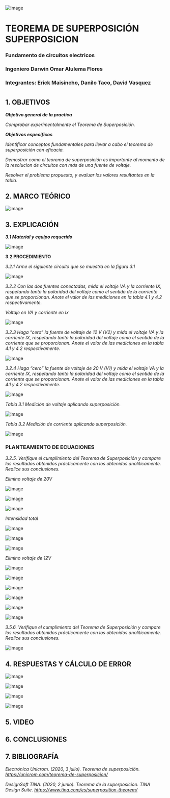 ![image](https://user-images.githubusercontent.com/85728185/122873688-b1ff8480-d2f7-11eb-8db4-6c559deb9572.png)

# TEOREMA DE SUPERPOSICIÓN SUPERPOSICION

### Fundamento de circuitos electricos
### Ingeniero  Darwin Omar Alulema Flores

### Integrantes: Erick Maisincho, Danilo Taco, David Vasquez
#

## 1. OBJETIVOS

***Objetivo general de la practica***

_Comprobar experimentalmente el Teorema de Superposición._


***Objetivos especificos***

_Identificar conceptos fundamentales para llevar a cabo el teorema de superposición con eficacia._

_Demostrar como el teorema de superposición es importante al momento de la resolucion de circuitos con más de una fuente de voltaje._

_Resolver el problema propuesto, y evaluar los valores resultantes en la tabla._


## 2. MARCO TEÓRICO 

![image](https://user-images.githubusercontent.com/84418933/125886098-1f10f1ed-f539-4b0f-a6ad-93e317228524.png)

## 3. EXPLICACIÓN

***3.1 Material y equipo requerido***

![image](https://user-images.githubusercontent.com/85259801/125874494-e5c47a45-8d5a-419b-9e12-74c3b6836b6e.png)


**3.2 PROCEDIMIENTO**

_3.2.1 Arme el siguiente circuito que se muestra en la figura 3.1_


![image](https://user-images.githubusercontent.com/85259801/125874582-3f35c5d8-a1e4-4b0b-922b-1fe97c6db8a9.png)


_3.2.2 Con las dos fuentes conectadas, mida el voltaje VA y la corriente IX, respetando
tanto la polaridad del voltaje como el sentido de la corriente que se proporcionan. Anote
el valor de las mediciones en la tabla 4.1 y 4.2 respectivamente._

_Voltaje en VA y corriente en Ix_

![image](https://user-images.githubusercontent.com/85259801/125901145-76b90561-84b7-4767-8208-6231e46f0449.png)


_3.2.3 Haga “cero” la fuente de voltaje de 12 V (V2) y mida el voltaje VA y la corriente
IX, respetando tanto la polaridad del voltaje como el sentido de la corriente que se
proporcionan. Anote el valor de las mediciones en la tabla 4.1 y 4.2 respectivamente._

![image](https://user-images.githubusercontent.com/85259801/125904098-e576734a-e879-4dea-9cf2-d2ad023cd950.png)

_3.2.4 Haga “cero” la fuente de voltaje de 20 V (V1) y mida el voltaje VA y la corriente
IX, respetando tanto la polaridad del voltaje como el sentido de la corriente que se
proporcionan. Anote el valor de las mediciones en la tabla 4.1 y 4.2 respectivamente._

![image](https://user-images.githubusercontent.com/85259801/125904246-f220d8aa-44f5-4136-8abf-c16f37aef593.png)


_Tabla 3.1 Medición de voltaje aplicando superposición._

![image](https://user-images.githubusercontent.com/85259801/125965051-2179246b-d499-4acf-b71e-c949d1e18db6.png)


_Tabla 3.2 Medición de corriente aplicando superposición._

![image](https://user-images.githubusercontent.com/85259801/125965133-8bf4e65c-21a8-4113-81f9-f17ba61c67b0.png)



### PLANTEAMIENTO DE ECUACIONES

_3.2.5. Verifique el cumplimiento del Teorema de Superposición y compare los
resultados obtenidos prácticamente con los obtenidos analíticamente. Realice sus
conclusiones._

_Elimino voltaje de 20V_

![image](https://user-images.githubusercontent.com/85259801/125957247-21cf2eab-5bda-44d2-ae99-dcf24f85fe29.png)

![image](https://user-images.githubusercontent.com/85259801/125957287-42ee2a6b-2c9d-4fa8-a840-1261e6423461.png)

![image](https://user-images.githubusercontent.com/85259801/125957317-d3073f46-9abd-4f51-bf6d-46788e35981b.png)

_Intensidad total_

![image](https://user-images.githubusercontent.com/85259801/125957376-8edbcbc9-9b92-4385-a251-806cab1a8e77.png)

![image](https://user-images.githubusercontent.com/85259801/125957411-1068d573-adce-43b4-8cbb-1a81284e10fc.png)

![image](https://user-images.githubusercontent.com/85259801/125957514-e728ee83-9fb2-475b-998f-b8e63b4039d0.png)

_Elimino voltaje de 12V_

![image](https://user-images.githubusercontent.com/85259801/125957817-ece419ad-52e2-4c93-8a32-0a35328c7a00.png)

![image](https://user-images.githubusercontent.com/85259801/125957848-e5abbaa2-8893-4f8f-8f45-6c37600edb7d.png)

![image](https://user-images.githubusercontent.com/85259801/125957872-f6ab56f6-1a29-40b0-b2f2-e1888dc3dffb.png)

![image](https://user-images.githubusercontent.com/85259801/125957902-48aa0e31-4a99-47f7-b0b3-df835889589d.png)

![image](https://user-images.githubusercontent.com/85259801/125957922-ab388d47-f6ed-4459-9e4a-f3ad66032d29.png)

![image](https://user-images.githubusercontent.com/85259801/125957973-b05b6509-e172-4414-aac8-22db1bb73ac7.png)

_3.5.6. Verifique el cumplimiento del Teorema de Superposición y compare los
resultados obtenidos prácticamente con los obtenidos analíticamente. Realice sus
conclusiones._

![image](https://user-images.githubusercontent.com/85259801/125962898-1fcf0604-878d-4e63-9bd9-7d4df0aed2b9.png)


## 4. RESPUESTAS Y CÁLCULO DE ERROR

![image](https://user-images.githubusercontent.com/85259801/125981341-df0904c1-b355-4a30-9128-e91ff14d5662.png)

![image](https://user-images.githubusercontent.com/85259801/125981356-638ada76-b2e0-4039-a904-7088ce4711f8.png)

![image](https://user-images.githubusercontent.com/85259801/125981379-764f30d7-d241-40d2-801c-86bdfd9a54e5.png)

![image](https://user-images.githubusercontent.com/85259801/125981398-2940f081-b852-4def-9c48-4cd2304b770b.png)



## 5. VIDEO



## 6. CONCLUSIONES

## 7. BIBLIOGRAFÍA 

_Electrónica Unicrom. (2020, 3 julio). Teorema de superposición. https://unicrom.com/teorema-de-superposicion/_

_DesignSoft TINA. (2020, 2 junio). Teorema de la superposicion. TINA Design Suite. https://www.tina.com/es/superposition-theorem/_

